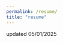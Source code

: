 ```yaml
---
permalink: /resume/
title: "resume"
---
```

<object data="/assets/images/Townsend_Resume_June2025.pdf" width="800" height="800" type='application/pdf'></object>
updated 05/01/2025
